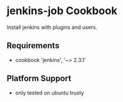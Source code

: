 jenkins-job Cookbook
============
Install jenkins with plugins and users.


Requirements
------------
- cookbook 'jenkins', '~> 2.3.1'

Platform Support
------------
- only tested on ubuntu trusty


